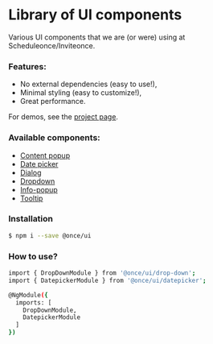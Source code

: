 # Library of UI components

Various UI components that we are (or were) using at Scheduleonce/Inviteonce.

### Features:
- No external dependencies (easy to use!),
- Minimal styling (easy to customize!),
- Great performance.

For demos, see the [project page](https://storybooks-coming-soon.com).

### Available components:

- [Content popup](lib/content-popup/README.md)
- [Date picker](lib/date-picker/README.md)
- [Dialog](lib/dialog/README.md)
- [Dropdown](lib/drop-down/README.md)
- [Info-popup](lib/info-popup/README.md)
- [Tooltip](lib/tooltip/README.md)

### Installation

```sh
$ npm i --save @once/ui
```
### How to use?
```sh
import { DropDownModule } from '@once/ui/drop-down';
import { DatepickerModule } from '@once/ui/datepicker';

@NgModule({
  imports: [
    DropDownModule,
    DatepickerModule
  ]
})

```
